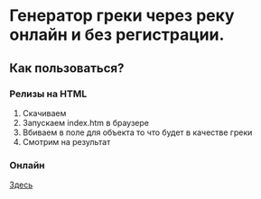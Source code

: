 # Генератор  греки через реку онлайн и без регистрации.
## Как пользоваться?
### Релизы на HTML
1. Скачиваем
1. Запускаем index.htm в браузере
1. Вбиваем в поле для объекта то что будет в качестве греки
1. Смотрим на результат
### Онлайн
[Здесь](https://ukrlink.github.io/greka "онлайн")
